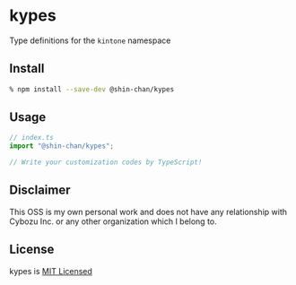 # kypes

Type definitions for the `kintone` namespace

## Install

```sh
% npm install --save-dev @shin-chan/kypes
```

## Usage

```ts
// index.ts
import "@shin-chan/kypes";

// Write your customization codes by TypeScript!
```

## Disclaimer

This OSS is my own personal work and does not have any relationship with Cybozu Inc. or any other organization which I belong to.

## License

kypes is [MIT Licensed](LICENSE)
